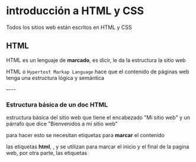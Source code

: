 # introducción a HTML y CSS

Todos los sitios web están escritos en HTML y CSS

## HTML

HTML es un lenguaje de **marcado**, es dicir, le da la estructura la sitio web

HTML o `Hypertest Markap Language` hace que el contenido de páginas web tenga una estructura lógica y semántica

–---

### Estructura básica de un doc HTML
estructura básica del sitio web que tiene el encabezado "Mi sitio web" y un párrafo que dice "Bienvenidos a mi sitio web"

para hacer esto se necesitan etiquetas para **marcar** el contenido

las etiquetas **html**, <head>, y <body> se utilizan para marcar el inicio y el final de la pagina web, por otra parte, las etiquetas <title>, <h1> y <p>, se utilizan para **marcar** el contenido de la página. El encabezado es <h1> yel párrafo es <p>.

2 secciones importantes don *la cabecera* de la pagina q corresponde a <head> y el *cuerpo* q corresponde a <body>: las secciones pueden tener subsecciones.

otra estiqueimportantes <!DOCTYPE>: esta define el tipo de documento y le permite al navegador web interpretar correctamente el codigo **html**

* Example
```html
<!DOCTYPE html>
<html>
<head>
	<title>Mi sitio web</title>
</head>
<body>
	<h1>Mi sitio web</h1>
	<p>Biembenido a mi sitio web</p>
</body>
</html>
```

Etiqueta <!DOCTYPE>

HTML, como todos los lenguajes, ha pasado por diferentes versiones con el pasar del tiempo y su implementación. Por esto mismo, es necesario indicar al navegador la versión de HTML en la que se encuentran escritos los documentos que estamos intentando renderizar (mostrar en la pantalla del navegador).

Para ello, existe la etiqueta <!DOCTYPE> que, como su nombre lo indica, define el tipo de documento e indica al navegador cómo debe interpretar el código HTML. Para el objetivo de nuestro curso sólo usaremos la etiqueta que define el tipo de documento como HTML5. La definimos de la siguiente manera:

 <!DOCTYPE>

Estructura básica de un documento HTML5

Para definir que el documento creado es un documento con la versión 5 de HTML se debe incluir la etiqueta <!DOCTYPE> antes de la etiqueta de apertura <html>

```html
<!DOCTYPE html>
<html>
	<head>

	</head>

	<body>
	</body>
</html>
```


#### Etiquetas de maquetado

Etiquetas de textos y formatos
Etiqueta imagen
Tablas
Listas
Enlaces
Elementos en bloque y en línea
Formularios (tipos de inputs, funcionamiento)

## CSS
CSS es un lenguaje de **estilos** y **apariencia** y se utiliza para cambiar la apariencia de un citio web, así pues, se fuede cambiar la forma, se le puede dar color, el tamaños de los elementos, es como la piel de la pagina web


Formas de implementar CSS
Selectores, herencia y cascada, prioridades
Estilos de texto
Estilos de fondo
Pseudo-classes
Estilos de imágenes 
Display y Box Modeling
Flexbox
Grids


